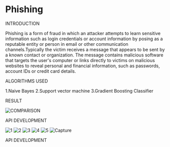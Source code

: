 # Phishing
INTRODUCTION

Phishing is a form of fraud in which an attacker attempts to learn sensitive information such as login credentials or account information by posing as a reputable entity or person in email or other communication channels.Typically the victim receives a message that appears to be sent by a known contact or organization. The message contains malicious software that targets the user's computer or links directly to victims on malicious websites to reveal personal and financial information, such as passwords, account IDs or credit card details.

ALGORITHMS USED

1.Naive Bayes
2.Support vector machine
3.Gradient Boosting Classifier 

RESULT


![COMPARISON](https://github.com/Snehasampath/Phishing/assets/127504854/83b98416-da6c-4583-a618-8308b8bcc672)




API DEVELOPMENT




![1](https://github.com/Snehasampath/Phishing/assets/127504854/19a14f1e-5974-476b-9b05-d23373c015eb)
![2](https://github.com/Snehasampath/Phishing/assets/127504854/58ae580b-003e-4fcb-be24-a9647ad1b643)
![3](https://github.com/Snehasampath/Phishing/assets/127504854/730c361d-07ae-465d-bc93-dd0b616a137d)
![4](https://github.com/Snehasampath/Phishing/assets/127504854/0d068ba2-5f55-4364-898f-7524280a69a1)
![5](https://github.com/Snehasampath/Phishing/assets/127504854/fafdf85f-8f50-4e20-826d-a98374187de5)
![Capture](https://github.com/Snehasampath/Phishing/assets/127504854/e1e98d0d-45db-49f6-ba51-78725ddbf773)






API DEVELOPMENT

